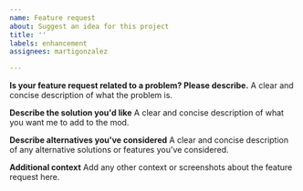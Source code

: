 ```yaml
---
name: Feature request
about: Suggest an idea for this project
title: ''
labels: enhancement
assignees: martigonzalez

---
```


**Is your feature request related to a problem? Please describe.**
A clear and concise description of what the problem is.

**Describe the solution you'd like**
A clear and concise description of what you want me to add to the mod.

**Describe alternatives you've considered**
A clear and concise description of any alternative solutions or features you've considered.

**Additional context**
Add any other context or screenshots about the feature request here.
